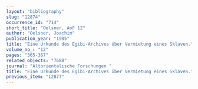 ```yaml
---
layout: "bibliography"
slug: "12874"
occurrence_id: "714"
short_title: "Oelsner, AoF 12"
author: "Oelsner, Joachim"
publication_year: "1985"
title: "Eine Urkunde des Egibi-Archives über Vermietung eines Sklaven."
volume_no_: "12"
pages: "365-367"
related_objects: "7688"
journal: "Altorientalische Forschungen "
title: "Eine Urkunde des Egibi-Archives über Vermietung eines Sklaven."
previous_item: "12877"
---
```

